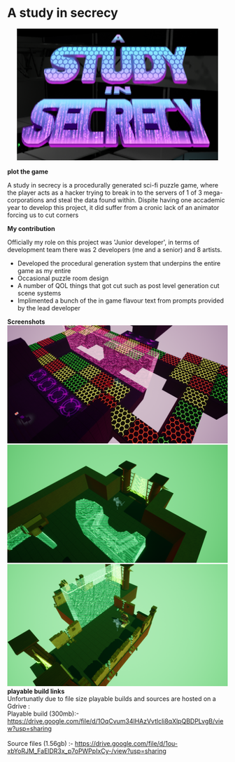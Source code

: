 # A study in secrecy

<p align="center">
  <img width="460" height="300" src="sslogo.png">
</p>

<b>plot the game </b>
<p>A study in secrecy is a procedurally generated sci-fi puzzle game, where the player acts as a hacker trying to break in to the servers of 1 of 3 mega-corporations and steal the data found within. Dispite having one accademic 
year to develop this project, it did suffer from a cronic lack of an animator forcing us to cut corners</p>

<b>My contribution </b>

<p> Officially my role on this project was 'Junior developer', in terms of development team there was 2 developers (me and a senior) and 8 artists.</p>

<ul>
  <li>Developed the procedural generation system that underpins the entire game as my entire </li>
  <li>Occasional puzzle room design</li>
  <li>A number of QOL things that got cut such as post level generation cut scene systems</li>
  <li>Implimented a bunch of the in game flavour text from prompts provided by the lead developer</li>
</ul>  

 	
<b>Screenshots</b>
 <img  src="HighresScreenshot00000.png">
 <img  src="HighresScreenshot00001.png">
 <img  src="HighresScreenshot00002.png">
<b>playable build links</b>
<br>
Unfortunatly due to file size playable builds and sources are hosted on a Gdrive :
<br>
Playable build (300mb):- https://drive.google.com/file/d/1OqCvum34lHAzVvtlcli8qXlpQBDPLvgB/view?usp=sharing  
<br>
Source files (1.56gb) :- https://drive.google.com/file/d/1ou-xbYoRJM_FaElDR3x_p7oPWPpIxCy-/view?usp=sharing

